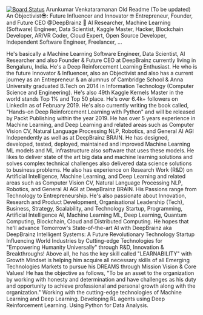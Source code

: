 [![Board Status](https://dev.azure.com/arunkumarramanan/6658df2b-8990-47a2-b8e5-b27b71862f04/6be38aaa-c7be-44e9-a38d-ee1823afbdd8/_apis/work/boardbadge/42e944f0-efb1-461e-b4a5-395dea3d6d87)](https://dev.azure.com/arunkumarramanan/6658df2b-8990-47a2-b8e5-b27b71862f04/_boards/board/t/6be38aaa-c7be-44e9-a38d-ee1823afbdd8/Microsoft.RequirementCategory)
                                                   Arunkumar Venkataramanan 
                                                    Old Readme (To be updated)
An Objectivist😎: Future Influencer and Innovator 🤓 Entrepreneur, Founder, and Future CEO @DeepBrainz 🤖 AI Researcher, Machine Learning (Software) Engineer, Data Scientist, Kaggle Master, Hacker, Blockchain Developer, AR/VR Coder, Cloud Expert, Open Source Developer, Independent Software Engineer, Freelancer, ...

He's basically a Machine Learning Software Engineer, Data Scientist, AI Researcher and also Founder & Future CEO at DeepBrainz currently living in Bengaluru, India. He's a Deep Reinforcement Learning Enthusiast. He who is the future Innovator & Influencer, also an Objectivist and also has a current journey as an Entrepreneur & an alumnus of Cambridge School & Anna University graduated B.Tech on 2014 in Information Technology (Computer Science and Engineering). He's also 49th Kaggle Kernels Master in the world stands Top 1% and Top 50 place. He's over 6.4k+ followers on LinkedIn as of February 2019. He's also currently writing the book called, "Hands-on Deep Reinforcement Learning with Python" and will be released by Packt Publishing within the year 2019. He has over 5 years experience in Machine Learning, and Deep Learning and related areas such as Computer Vision CV, Natural Language Processing NLP, Robotics, and General AI AGI Independently as well as at DeepBrainz BRAIN. He has designed, developed, tested, deployed, maintained and improved Machine Learning ML models and ML infrastructure also software that uses these models. He likes to deliver state of the art big data and machine learning solutions and solves complex technical challenges also delivered data science solutions to business problems. He also has experience on Research Work (R&D) on Artificial Intelligence, Machine Learning, and Deep Learning and related areas such as Computer Vision CV, Natural Language Processing NLP, Robotics, and General AI AGI at DeepBrainz BRAIN. His Passions range from Technology to Entrepreneurship. He's also passionate about Innovation, Research and Product Development, Organisational Leadership (Tech), Business, Strategy, Scalability, and Technology Startup, Programming, Artificial Intelligence AI, Machine Learning ML, Deep Learning, Quantum Computing, Blockchain, Cloud and Distributed Computing. He hopes that he'll advance Tomorrow's State-of-the-art AI with DeepBrainz aka DeepBrainz Intelligent Systems: A Future Revolutionary Technology Startup Influencing World Industries by Cutting-edge Technologies for "Empowering Humanity Universally" through R&D, Innovation & Breakthroughs! Above all, he has the key skill called "LEARNABILITY" with Growth Mindset is helping him acquire all necessary skills of all Emerging Technologies Markets to pursue his DREAMS through Mission Vision & Core Values! He has the objective as follows, "To be an asset to the organization by working with honesty and determination and have challenges as his duty and opportunity to achieve professional and personal growth along with the organization." 
Working with the cutting-edge technologies of Machine Learning and Deep Learning. Developing RL agents using Deep Reinforcement Learning. Using Python for Data Analysis.
